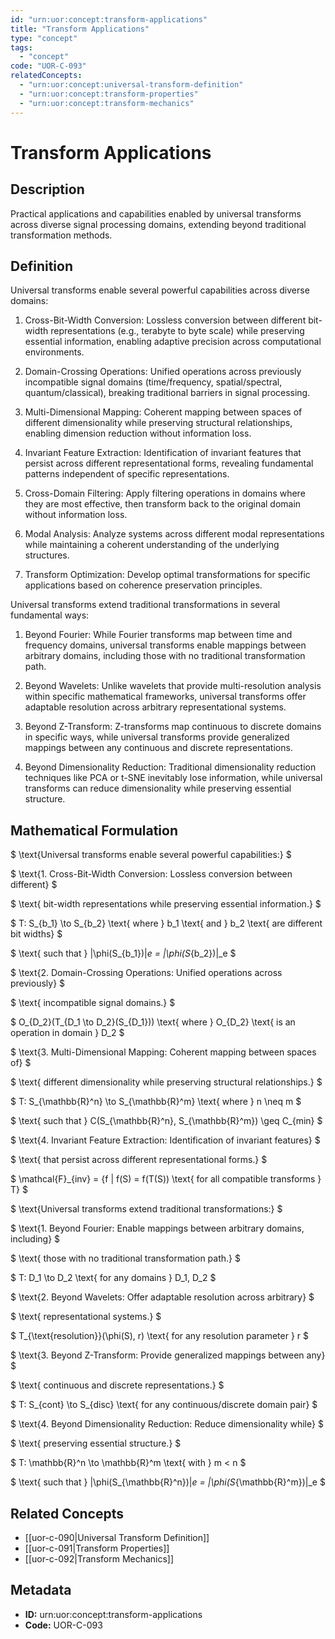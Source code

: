 ```yaml
---
id: "urn:uor:concept:transform-applications"
title: "Transform Applications"
type: "concept"
tags:
  - "concept"
code: "UOR-C-093"
relatedConcepts:
  - "urn:uor:concept:universal-transform-definition"
  - "urn:uor:concept:transform-properties"
  - "urn:uor:concept:transform-mechanics"
---
```


# Transform Applications

## Description

Practical applications and capabilities enabled by universal transforms across diverse signal processing domains, extending beyond traditional transformation methods.

## Definition

Universal transforms enable several powerful capabilities across diverse domains:

1. Cross-Bit-Width Conversion: Lossless conversion between different bit-width representations (e.g., terabyte to byte scale) while preserving essential information, enabling adaptive precision across computational environments.

2. Domain-Crossing Operations: Unified operations across previously incompatible signal domains (time/frequency, spatial/spectral, quantum/classical), breaking traditional barriers in signal processing.

3. Multi-Dimensional Mapping: Coherent mapping between spaces of different dimensionality while preserving structural relationships, enabling dimension reduction without information loss.

4. Invariant Feature Extraction: Identification of invariant features that persist across different representational forms, revealing fundamental patterns independent of specific representations.

5. Cross-Domain Filtering: Apply filtering operations in domains where they are most effective, then transform back to the original domain without information loss.

6. Modal Analysis: Analyze systems across different modal representations while maintaining a coherent understanding of the underlying structures.

7. Transform Optimization: Develop optimal transformations for specific applications based on coherence preservation principles.

Universal transforms extend traditional transformations in several fundamental ways:

1. Beyond Fourier: While Fourier transforms map between time and frequency domains, universal transforms enable mappings between arbitrary domains, including those with no traditional transformation path.

2. Beyond Wavelets: Unlike wavelets that provide multi-resolution analysis within specific mathematical frameworks, universal transforms offer adaptable resolution across arbitrary representational systems.

3. Beyond Z-Transform: Z-transforms map continuous to discrete domains in specific ways, while universal transforms provide generalized mappings between any continuous and discrete representations.

4. Beyond Dimensionality Reduction: Traditional dimensionality reduction techniques like PCA or t-SNE inevitably lose information, while universal transforms can reduce dimensionality while preserving essential structure.

## Mathematical Formulation

$
\text{Universal transforms enable several powerful capabilities:}
$

$
\text{1. Cross-Bit-Width Conversion: Lossless conversion between different}
$

$
\text{   bit-width representations while preserving essential information.}
$

$
T: S_{b_1} \to S_{b_2} \text{ where } b_1 \text{ and } b_2 \text{ are different bit widths}
$

$
\text{   such that } \|\phi(S_{b_1})\|_e = \|\phi(S_{b_2})\|_e
$

$
\text{2. Domain-Crossing Operations: Unified operations across previously}
$

$
\text{   incompatible signal domains.}
$

$
O_{D_2}(T_{D_1 \to D_2}(S_{D_1})) \text{ where } O_{D_2} \text{ is an operation in domain } D_2
$

$
\text{3. Multi-Dimensional Mapping: Coherent mapping between spaces of}
$

$
\text{   different dimensionality while preserving structural relationships.}
$

$
T: S_{\mathbb{R}^n} \to S_{\mathbb{R}^m} \text{ where } n \neq m
$

$
\text{   such that } C(S_{\mathbb{R}^n}, S_{\mathbb{R}^m}) \geq C_{min}
$

$
\text{4. Invariant Feature Extraction: Identification of invariant features}
$

$
\text{   that persist across different representational forms.}
$

$
\mathcal{F}_{inv} = \{f | f(S) = f(T(S)) \text{ for all compatible transforms } T\}
$

$
\text{Universal transforms extend traditional transformations:}
$

$
\text{1. Beyond Fourier: Enable mappings between arbitrary domains, including}
$

$
\text{   those with no traditional transformation path.}
$

$
T: D_1 \to D_2 \text{ for any domains } D_1, D_2
$

$
\text{2. Beyond Wavelets: Offer adaptable resolution across arbitrary}
$

$
\text{   representational systems.}
$

$
T_{\text{resolution}}(\phi(S), r) \text{ for any resolution parameter } r
$

$
\text{3. Beyond Z-Transform: Provide generalized mappings between any}
$

$
\text{   continuous and discrete representations.}
$

$
T: S_{cont} \to S_{disc} \text{ for any continuous/discrete domain pair}
$

$
\text{4. Beyond Dimensionality Reduction: Reduce dimensionality while}
$

$
\text{   preserving essential structure.}
$

$
T: \mathbb{R}^n \to \mathbb{R}^m \text{ with } m < n
$

$
\text{   such that } \|\phi(S_{\mathbb{R}^n})\|_e = \|\phi(S_{\mathbb{R}^m})\|_e
$

## Related Concepts

- [[uor-c-090|Universal Transform Definition]]
- [[uor-c-091|Transform Properties]]
- [[uor-c-092|Transform Mechanics]]

## Metadata

- **ID:** urn:uor:concept:transform-applications
- **Code:** UOR-C-093
